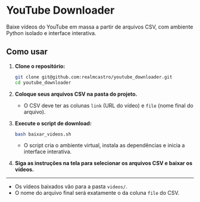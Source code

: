 # YouTube Downloader

Baixe vídeos do YouTube em massa a partir de arquivos CSV, com ambiente Python isolado e interface interativa.

## Como usar

1. **Clone o repositório:**
   ```sh
   git clone git@github.com:realmcastro/youtube_downloader.git
   cd youtube_downloader
   ```

2. **Coloque seus arquivos CSV na pasta do projeto.**
   - O CSV deve ter as colunas `link` (URL do vídeo) e `file` (nome final do arquivo).

3. **Execute o script de download:**
   ```sh
   bash baixar_videos.sh
   ```
   - O script cria o ambiente virtual, instala as dependências e inicia a interface interativa.

4. **Siga as instruções na tela para selecionar os arquivos CSV e baixar os vídeos.**

---

- Os vídeos baixados vão para a pasta `videos/`.
- O nome do arquivo final será exatamente o da coluna `file` do CSV. 